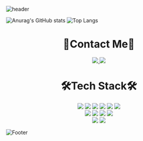

![header](https://capsule-render.vercel.app/api?type=waving&color=79D7BE&height=300&section=header&text=KyungMin's%20Github&fontSize=60&fontColor=FFFFFF)


![Anurag's GitHub stats](https://github-readme-stats.vercel.app/api?username=kyung8721&show_icons=true&theme=radical)
![Top Langs](https://github-readme-stats.vercel.app/api/top-langs/?username=kyung8721)

<div align=center>

# 🔎Contact Me🔎
<div>
  <a href="mailto:kyunbae8721@gmail.com">
    <img src="https://img.shields.io/badge/kyunbae8721@gmail.com-D14836?style=for-the-badge&logo=gmail&logoColor=white">
  </a>
  <a href="https://velog.io/@kyunbae8721/posts">
    <img src="https://img.shields.io/badge/velog-20C997?style=for-the-badge&logo=velog&logoColor=white">
  </a>
  
</div>

# 🛠️Tech Stack🛠️

<div>
  <img src="https://img.shields.io/badge/java-007396?style=for-the-badge&logo=java&logoColor=white">
  <img src="https://img.shields.io/badge/springboot-6DB33F?style=for-the-badge&logo=springboot&logoColor=white">
  <img src="https://img.shields.io/badge/mysql-4479A1?style=for-the-badge&logo=mysql&logoColor=white">
  <img src="https://img.shields.io/badge/gradle-02303A?style=for-the-badge&logo=gradle&logoColor=white">
  <img src="https://img.shields.io/badge/html5-E34F26?style=for-the-badge&logo=html5&logoColor=white">
  <img src="https://img.shields.io/badge/jquery-0769AD?style=for-the-badge&logo=jquery&logoColor=white"><br>
  <img src="https://img.shields.io/badge/javascript-F7DF1E?style=for-the-badge&logo=javascript&logoColor=black">
  <img src="https://img.shields.io/badge/css-1572B6?style=for-the-badge&logo=css3&logoColor=white">
  <img src="https://img.shields.io/badge/bootstrap-7952B3?style=for-the-badge&logo=bootstrap&logoColor=white">
  <img src="https://img.shields.io/badge/apache tomcat-F8DC75?style=for-the-badge&logo=apachetomcat&logoColor=white"><br>
  <img src="https://img.shields.io/badge/github-181717?style=for-the-badge&logo=github&logoColor=white">
  <img src="https://img.shields.io/badge/git-F05032?style=for-the-badge&logo=git&logoColor=white">
</div>


</div>

![Footer](https://capsule-render.vercel.app/api?type=waving&color=79D7BE&height=200&section=footer)
<!--
**kyung8721/kyung8721** is a ✨ _special_ ✨ repository because its `README.md` (this file) appears on your GitHub profile.

Here are some ideas to get you started:

- 🔭 I’m currently working on ...
- 🌱 I’m currently learning ...
- 👯 I’m looking to collaborate on ...
- 🤔 I’m looking for help with ...
- 💬 Ask me about ...
- 📫 How to reach me: ...
- 😄 Pronouns: ...
- ⚡ Fun fact: ...
-->
